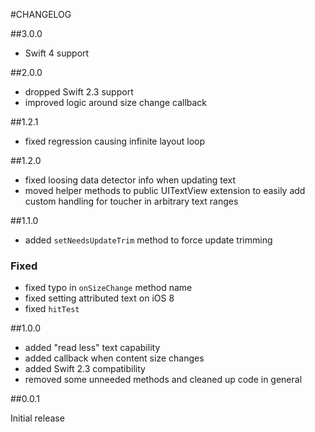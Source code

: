 #CHANGELOG

##3.0.0

- Swift 4 support

##2.0.0

- dropped Swift 2.3 support
- improved logic around size change callback

##1.2.1

- fixed regression causing infinite layout loop

##1.2.0

- fixed loosing data detector info when updating text
- moved helper methods to public UITextView extension to easily add custom handling for toucher in arbitrary text ranges

##1.1.0

- added `setNeedsUpdateTrim` method to force update trimming

### Fixed

- fixed typo in `onSizeChange` method name
- fixed setting attributed text on iOS 8
- fixed `hitTest`

##1.0.0

- added "read less" text capability
- added callback when content size changes
- added Swift 2.3 compatibility
- removed some unneeded methods and cleaned up code in general


##0.0.1

Initial release
